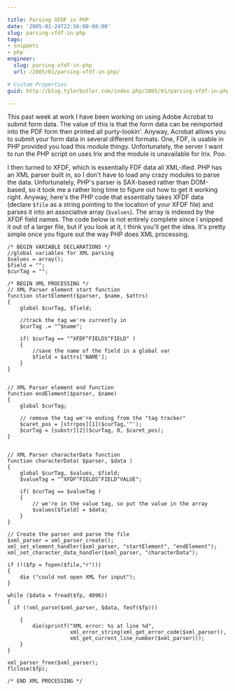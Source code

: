 ```yaml
---

title: Parsing XFDF in PHP
date: '2005-01-24T22:56:00-08:00'
slug: parsing-xfdf-in-php
tags:
- snippets
- php
engineer:
  slug: parsing-xfdf-in-php
  url: /2005/01/parsing-xfdf-in-php/

# Custom Properties
guid: http://blog.tylerbutler.com/index.php/2005/01/parsing-xfdf-in-php/

---
```


This past week at work I have been working on using Adobe Acrobat to submit
form data. The value of this is that the form data can be reimported into the
PDF form then printed all purty-lookin'. Anyway, Acrobat allows you to submit
your form data in several different formats. One, FDF, is usable in PHP
provided you load this module thingy. Unfortunately, the server I want to run
the PHP script on uses Irix and the module is unavailable for Irix. Poo.

I then turned to XFDF, which is essentially FDF data all XML-ified. PHP has an
XML parser built in, so I don't have to load any crazy modules to parse the
data. Unfortunately, PHP's parser is SAX-based rather than DOM-based, so it
took me a rather long time to figure out how to get it working right. Anyway,
here's the PHP code that essentially takes XFDF data (declare `$file` as a
string pointing to the location of your XFDF file) and parses it into an
associative array (`$values`). The array is indexed by the XFDF field names.
The code below is not entirely complete since I snipped it out of a larger
file, but if you look at it, I think you'll get the idea. It's pretty simple
once you figure out the way PHP does XML processing.

```
/* BEGIN VARIABLE DECLARATIONS */
//global variables for XML parsing
$values = array();
$field = "";
$curTag = "";

/* BEGIN XML PROCESSING */
// XML Parser element start function
function startElement($parser, $name, $attrs)
{
    global $curTag, $field;

    //track the tag we're currently in
    $curTag .= "^$name";

    if( $curTag == "^XFDF^FIELDS^FIELD" )
    {
        //save the name of the field in a global var
        $field = $attrs['NAME'];
    }
}


// XML Parser element end function
function endElement($parser, $name)
{
    global $curTag;

    // remove the tag we're ending from the "tag tracker"
    $caret_pos = [strrpos][1]($curTag,'^');
    $curTag = [substr][2]($curTag, 0, $caret_pos);
}


// XML Parser characterData function
function characterData( $parser, $data )
{
    global $curTag, $values, $field;
    $valueTag = "^XFDF^FIELDS^FIELD^VALUE";

    if( $curTag == $valueTag )
    {
        // we're in the value tag, so put the value in the array
        $values[$field] = $data;
    }
}

// Create the parser and parse the file
$xml_parser = xml_parser_create();
xml_set_element_handler($xml_parser, "startElement", "endElement");
xml_set_character_data_handler($xml_parser, "characterData");

if (!($fp = fopen($file,"r")))
{
    die ("could not open XML for input");
}

while ($data = fread($fp, 4096))
{
  if (!xml_parse($xml_parser, $data, feof($fp)))

    {
        die(sprintf("XML error: %s at line %d",
                    xml_error_string(xml_get_error_code($xml_parser)),
                    xml_get_current_line_number($xml_parser)));
    }
}

xml_parser_free($xml_parser);
flclose($fp);

/* END XML PROCESSING */
```
